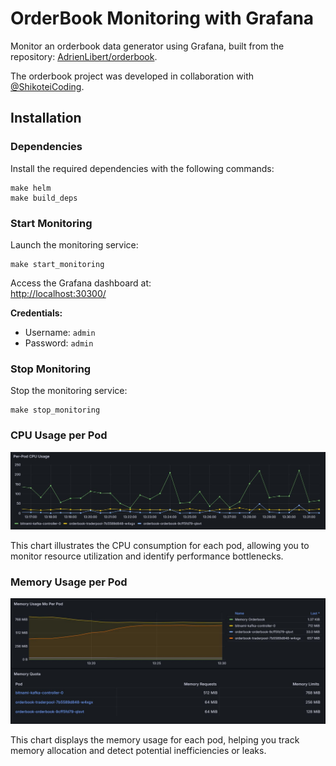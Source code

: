 # OrderBook Monitoring with Grafana

Monitor an orderbook data generator using Grafana, built from the repository: [AdrienLibert/orderbook](https://github.com/AdrienLibert/orderbook).  

The orderbook project was developed in collaboration with [@ShikoteiCoding](https://github.com/ShikoteiCoding).

## Installation

### Dependencies

Install the required dependencies with the following commands:

```
make helm
make build_deps
```

### Start Monitoring

Launch the monitoring service:

```
make start_monitoring
```

Access the Grafana dashboard at:  
[http://localhost:30300/](http://localhost:30300/)

**Credentials:**
- Username: `admin`
- Password: `admin`

### Stop Monitoring

Stop the monitoring service:

```
make stop_monitoring
```

### CPU Usage per Pod
![CPU Usage per Pod](img/cpu_per_pod.JPG)

This chart illustrates the CPU consumption for each pod, allowing you to monitor resource utilization and identify performance bottlenecks.

### Memory Usage per Pod
![Memory Usage per Pod](img/memory_per_pod.JPG)

This chart displays the memory usage for each pod, helping you track memory allocation and detect potential inefficiencies or leaks.